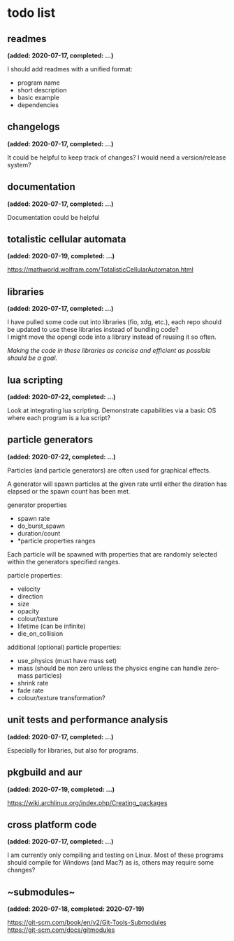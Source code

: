# todo list
## readmes
__(added: 2020-07-17, completed: ...)__

I should add readmes with a unified format:
- program name
- short description
- basic example
- dependencies

## changelogs
__(added: 2020-07-17, completed: ...)__

It could be helpful to keep track of changes?
I would need a version/release system?

## documentation
__(added: 2020-07-17, completed: ...)__

Documentation could be helpful

## totalistic cellular automata
__(added: 2020-07-19, completed: ...)__

https://mathworld.wolfram.com/TotalisticCellularAutomaton.html

## libraries
__(added: 2020-07-17, completed: ...)__  

I have pulled some code out into libraries (fio, xdg, etc.), each repo should
be updated to use these libraries instead of bundling code?  
I might move the opengl code into a library instead of reusing it so often.  

*Making the code in these libraries as concise and efficient as possible should
be a goal.*

## lua scripting
__(added: 2020-07-22, completed: ...)__

Look at integrating lua scripting.
Demonstrate capabilities via a basic OS where each program is a lua script?

## particle generators
__(added: 2020-07-22, completed: ...)__

Particles (and particle generators) are often used for graphical effects.

A generator will spawn particles at the given rate until either the diration
has elapsed or the spawn count has been met.

generator properties
- spawn rate
- do_burst_spawn
- duration/count
- \*particle properties ranges

Each particle will be spawned with properties that are randomly selected within
the generators specified ranges.

particle properties:
- velocity
- direction
- size
- opacity
- colour/texture
- lifetime (can be infinite)
- die_on_collision

additional (optional) particle properties:
- use_physics (must have mass set)
- mass (should be non zero unless the physics engine can handle zero-mass particles)
- shrink rate
- fade rate
- colour/texture transformation?

## unit tests and performance analysis
__(added: 2020-07-17, completed: ...)__

Especially for libraries, but also for programs.

## pkgbuild and aur
__(added: 2020-07-19, completed: ...)__

https://wiki.archlinux.org/index.php/Creating_packages

## cross platform code
__(added: 2020-07-17, completed: ...)__

I am currently only compiling and testing on Linux. Most of these programs
should compile for Windows (and Mac?) as is, others may require some changes?

## ~submodules~
__(added: 2020-07-18, completed: 2020-07-19)__

https://git-scm.com/book/en/v2/Git-Tools-Submodules  
https://git-scm.com/docs/gitmodules  
